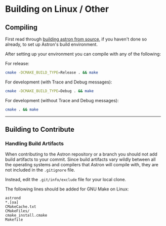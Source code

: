 Building on Linux / Other
=========================

## Compiling

First read through [building astron from source](build-introduction.html), if you haven't done so
already, to set up Astron's build environment.

After setting up your environment you can compile with any of the following:

For release:

```sh
cmake -DCMAKE_BUILD_TYPE=Release . && make
```

For development (with Trace and Debug messages):

```sh
cmake -DCMAKE_BUILD_TYPE=Debug . && make
```

For development (without Trace and Debug messages):

```sh
cmake . && make
```


--------------------------------------------------------------------------------


## Building to Contribute

### Handling Build Artifacts

When contributing to the Astron repository or a branch you should not add build
artifacts to your commit.  Since build artifacts vary wildly between all the
operating systems and compilers that Astron will compile with, they are not
included in the `.gitignore` file.

Instead, edit the `.git/info/exclude` file for your local clone.

The following lines should be added for GNU Make on Linux:

```
astrond
*.[oa]
CMakeCache.txt
CMakeFiles/
cmake_install.cmake
Makefile
```
